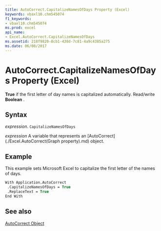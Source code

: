 ```yaml
---
title: AutoCorrect.CapitalizeNamesOfDays Property (Excel)
keywords: vbaxl10.chm545074
f1_keywords:
- vbaxl10.chm545074
ms.prod: excel
api_name:
- Excel.AutoCorrect.CapitalizeNamesOfDays
ms.assetid: 218f9820-8cb1-438d-7c81-4a9c4385a275
ms.date: 06/08/2017
---
```



# AutoCorrect.CapitalizeNamesOfDays Property (Excel)

 **True** if the first letter of day names is capitalized automatically. Read/write **Boolean** .


## Syntax

 _expression_. `CapitalizeNamesOfDays`

 _expression_ A variable that represents an [AutoCorrect](./Excel.AutoCorrect(Graph property).md) object.


## Example

This example sets Microsoft Excel to capitalize the first letter of the names of days.


```vb
With Application.AutoCorrect 
 .CapitalizeNamesOfDays = True 
 .ReplaceText = True 
End With
```


## See also


[AutoCorrect Object](Excel.AutoCorrect(object).md)


